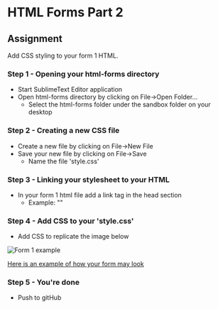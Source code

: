# HTML Forms Part 2

## Assignment 
Add CSS styling to your form 1 HTML.

### Step 1 - Opening your html-forms directory

- Start SublimeText Editor application
- Open html-forms directory by clicking on File->Open Folder...
	- Select the html-forms folder under the sandbox folder on your desktop

### Step 2 - Creating a new CSS file

- Create a new file by clicking on File->New File
- Save your new file by clicking on File->Save
 	- Name the file 'style.css'

### Step 3 - Linking your stylesheet to your HTML

- In your form 1 html file add a link tag in the head section 
	- Example: "<link rel='stylesheet' href='style.css'>"

### Step 4 - Add CSS to your 'style.css'

- Add CSS to replicate the image below

<img src="https://github.com/Learning-Fuze/html-forms/raw/master/assets/form1.png" alt="Form 1 example">

<a href="#" target="_blank">Here is an example of how your form may look</a>

### Step 5 - You're done

- Push to gitHub